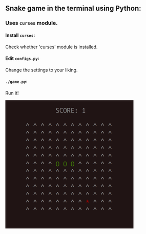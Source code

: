 ## Snake game in the terminal using Python:
### Uses `curses` module.

#### Install `curses`:
Check whether 'curses' module is installed.

#### Edit `configs.py`:
Change the settings to your liking.

#### `./game.py`:
Run it! 

<img src="docs/snake_screenshot.png" width="400" height="400">
